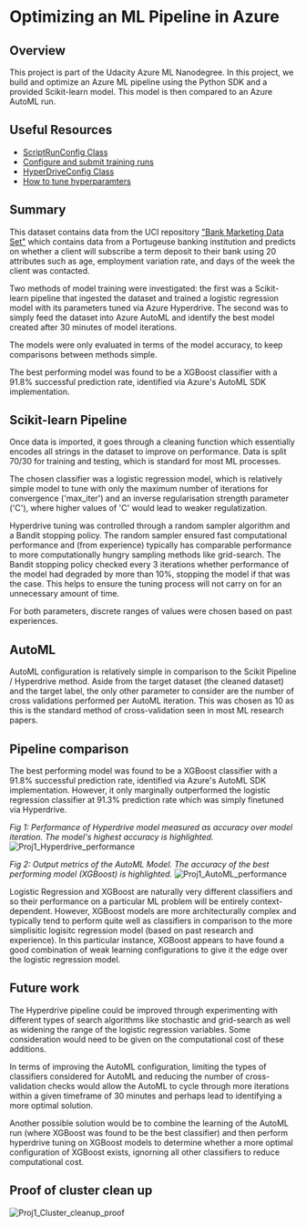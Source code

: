 # Optimizing an ML Pipeline in Azure

## Overview
This project is part of the Udacity Azure ML Nanodegree.
In this project, we build and optimize an Azure ML pipeline using the Python SDK and a provided Scikit-learn model.
This model is then compared to an Azure AutoML run.

## Useful Resources
- [ScriptRunConfig Class](https://docs.microsoft.com/en-us/python/api/azureml-core/azureml.core.scriptrunconfig?view=azure-ml-py)
- [Configure and submit training runs](https://docs.microsoft.com/en-us/azure/machine-learning/how-to-set-up-training-targets)
- [HyperDriveConfig Class](https://docs.microsoft.com/en-us/python/api/azureml-train-core/azureml.train.hyperdrive.hyperdriveconfig?view=azure-ml-py)
- [How to tune hyperparamters](https://docs.microsoft.com/en-us/azure/machine-learning/how-to-tune-hyperparameters)


## Summary
This dataset contains data from the UCI repository ["Bank Marketing Data Set"](https://archive.ics.uci.edu/ml/datasets/bank+marketing) which contains data from a Portugeuse banking institution and predicts on whether a client will subscribe a term deposit to their bank using 20 attributes such as age, employment variation rate, and days of the week the client was contacted. 

Two methods of model training were investigated: the first was a Scikit-learn pipeline that ingested the dataset and trained a logistic regression model with its parameters tuned via Azure Hyperdrive. The second was to simply feed the dataset into Azure AutoML and identify the best model created after 30 minutes of model iterations.

The models were only evaluated in terms of the model accuracy, to keep comparisons between methods simple. 

The best performing model was found to be a XGBoost classifier with a 91.8% successful prediction rate, identified via Azure's AutoML SDK implementation. 

## Scikit-learn Pipeline

Once data is imported, it goes through a cleaning function which essentially encodes all strings in the dataset to improve on performance. Data is split 70/30 for training and testing, which is standard for most ML processes. 

The chosen classifier was a logistic regression model, which is relatively simple model to tune with only the maximum number of iterations for convergence ('max_iter') and an inverse regularisation strength parameter ('C'), where higher values of 'C' would lead to weaker regulatization.

Hyperdrive tuning was controlled through a random sampler algorithm and a Bandit stopping policy. The random sampler ensured fast computational performance and (from experience) typically has comparable performance to more computationally hungry sampling methods like grid-search. The Bandit stopping policy checked every 3 iterations whether performance of the model had degraded by more than 10%, stopping the model if that was the case. This helps to ensure the tuning process will not carry on for an unnecessary amount of time. 

For both parameters, discrete ranges of values were chosen based on past experiences. 

## AutoML
AutoML configuration is relatively simple in comparison to the Scikit Pipeline / Hyperdrive method. Aside from the target dataset (the cleaned dataset) and the target label, the only other parameter to consider are the number of cross validations performed per AutoML iteration. This was chosen as 10 as this is the standard method of cross-validation seen in most ML research papers. 

## Pipeline comparison

The best performing model was found to be a XGBoost classifier with a 91.8% successful prediction rate, identified via Azure's AutoML SDK implementation. However, it only marginally outperformed the logistic regression classifier at 91.3% prediction rate which was simply finetuned via Hyperdrive. 

_Fig 1: Performance of Hyperdrive model measured as accuracy over model iteration. The model's highest accuracy is highlighted._ 
![Proj1_Hyperdrive_performance](https://user-images.githubusercontent.com/24628312/207839162-04f0197e-c752-4306-a5fb-1c0745301c84.jpg)

_Fig 2: Output metrics of the AutoML Model. The accuracy of the best performing model (XGBoost) is highlighted._
![Proj1_AutoML_performance](https://user-images.githubusercontent.com/24628312/207839214-c702efdd-685f-4ab0-9ae8-974a7f098920.jpg)

Logistic Regression and XGBoost are naturally very different classifiers and so their performance on a particular ML problem will be entirely context-dependent. However, XGBoost models are more architecturally complex and typically tend to perform quite well as classifiers in comparison to the more simplisitic logisitc regression model (based on past research and experience). In this particular instance, XGBoost appears to have found a good combination of weak learning configurations to give it the edge over the logistic regression model. 

## Future work
The Hyperdrive pipeline could be improved through experimenting with different types of search algorithms like stochastic and grid-search as well as widening the range of the logistic regression variables. Some consideration would need to be given on the computational cost of these additions. 

In terms of improving the AutoML configuration, limiting the types of classifiers considered for AutoML and reducing the number of cross-validation checks would allow the AutoML to cycle through more iterations within a given timeframe of 30 minutes and perhaps lead to identifying a more optimal solution. 

Another possible solution would be to combine the learning of the AutoML run (where XGBoost was found to be the best classifier) and then perform hyperdrive tuning on XGBoost models to determine whether a more optimal configuration of XGBoost exists, ignorning all other classifiers to reduce computational cost. 

## Proof of cluster clean up

![Proj1_Cluster_cleanup_proof](https://user-images.githubusercontent.com/24628312/207839253-1b8f46f0-a24b-4f4f-a7cd-7a837a7343f7.jpg)

